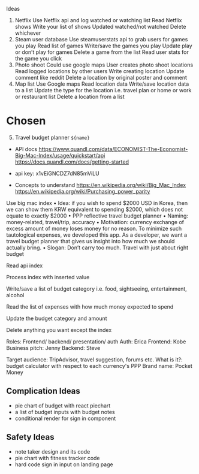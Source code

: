 Ideas 
1.	Netflix 
Use Netflix api and log watched or watching list 
Read Netflix shows 
Write your list of shows 
Updated watched/not watched 
Delete whichever 
2.	Steam user database 
Use steamuserstats api to grab users for games you play 
Read list of games 
Write/save the games you play 
Update play or don’t play for games 
Delete a game from the list 
Read user stats for the game you click 
3.	Photo shoot 
Could use google maps
User creates photo shoot locations 
Read logged locations by other users 
Write creating location 
Update comment like reddit 
Delete a location by original poster and comment 
4.	Map list 
Use Google maps 
Read location data 
Write/save location data to a list 
Update the type for the location i.e. travel plan or home or work or restaurant list 
Delete a location from a list 

# Chosen
5.	Travel budget planner  `${name}` 

* API docs 
https://www.quandl.com/data/ECONOMIST-The-Economist-Big-Mac-Index/usage/quickstart/api
https://docs.quandl.com/docs/getting-started
* api key: x1vEiGNCDZ7dN85mViLU

* Concepts to understand 
https://en.wikipedia.org/wiki/Big_Mac_Index
https://en.wikipedia.org/wiki/Purchasing_power_parity

Use big mac index
•	Idea: if you wish to spend $2000 USD in Korea, then we can show them KRW equivalent to spending $2000, which does not equate to exactly $2000 
•	PPP reflective travel budget planner 
•	Naming: money-related, travel/trip, accuracy 
•	Motivation: currency exchange of excess amount of money loses money for no reason. To minimize such tautological expenses, we developed this app. As a developer, we want a travel budget planner that gives us insight into how much we should actually bring. 
•	Slogan: Don’t carry too much. Travel with just about right budget 

Read api index 

Process index with inserted value 

Write/save a list of budget category i.e. food, sightseeing, entertainment, alcohol 

Read the list of expenses with how much money expected to spend 

Update the budget category and amount 

Delete anything you want except the index 

Roles: 
Frontend/ backend/ presentation/ auth 
Auth: Erica 
Frontend: Kobe 
Business pitch: Jenny 
Backend: Steve 

Target audience: TripAdvisor, travel suggestion, forums etc. 
What is it?: budget calculator with respect to each currency's PPP 
Brand name: Pocket Money

## Complication Ideas 
* pie chart of budget with react piechart
* a list of budget inputs with budget notes 
* conditional render for sign in component

## Safety Ideas 
* note taker design and its code 
* pie chart with fitness tracker code
* hard code sign in input on landing page


